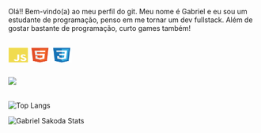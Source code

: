 Olá!! Bem-vindo(a) ao meu perfil do git. Meu nome é Gabriel e eu sou um estudante de programação, penso em me tornar um dev fullstack. Além de gostar bastante de programação, curto games também!

<div style="display: inline_block"><br>
  <img align="center" alt="Rafa-Js" height="30" width="40" src="https://raw.githubusercontent.com/devicons/devicon/master/icons/javascript/javascript-plain.svg">
  <img align="center" alt="Rafa-HTML" height="30" width="40" src="https://raw.githubusercontent.com/devicons/devicon/master/icons/html5/html5-original.svg">
  <img align="center" alt="Rafa-CSS" height="30" width="40" src="https://raw.githubusercontent.com/devicons/devicon/master/icons/css3/css3-original.svg">
</div>
  
  ##
 
<div> 
  <a href="https://www.instagram.com/sakoda999/" target="_blank"><img src="https://img.shields.io/badge/-Instagram-%23E4405F?style=for-the-badge&logo=instagram&logoColor=white" target="_blank"></a
</div>
   
   ##

   ![Top Langs](https://github-readme-stats.vercel.app/api/top-langs/?username=GabrielSakoda&langs_count=8&theme=dracula)

![Gabriel Sakoda Stats](https://github-readme-stats.vercel.app/api?username=GabrielSakoda&show_icons=true&theme=dracula)
